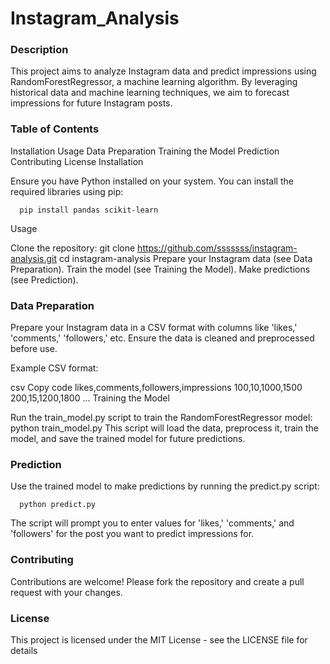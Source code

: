 # Instagram_Analysis

### Description

This project aims to analyze Instagram data and predict impressions using RandomForestRegressor, a machine learning algorithm. By leveraging historical data and machine learning techniques, we aim to forecast impressions for future Instagram posts.

### Table of Contents

Installation
Usage
Data Preparation
Training the Model
Prediction
Contributing
License
Installation

Ensure you have Python installed on your system. You can install the required libraries using pip:

      pip install pandas scikit-learn
Usage

Clone the repository:
      git clone https://github.com/sssssss/instagram-analysis.git
      cd instagram-analysis
Prepare your Instagram data (see Data Preparation).
Train the model (see Training the Model).
Make predictions (see Prediction).
### Data Preparation

Prepare your Instagram data in a CSV format with columns like 'likes,' 'comments,' 'followers,' etc. Ensure the data is cleaned and preprocessed before use.

Example CSV format:

csv
Copy code
likes,comments,followers,impressions
100,10,1000,1500
200,15,1200,1800
...
Training the Model

Run the train_model.py script to train the RandomForestRegressor model:
      python train_model.py
This script will load the data, preprocess it, train the model, and save the trained model for future predictions.

### Prediction

Use the trained model to make predictions by running the predict.py script:

      python predict.py
The script will prompt you to enter values for 'likes,' 'comments,' and 'followers' for the post you want to predict impressions for.

### Contributing

Contributions are welcome! Please fork the repository and create a pull request with your changes.

### License

This project is licensed under the MIT License - see the LICENSE file for details
